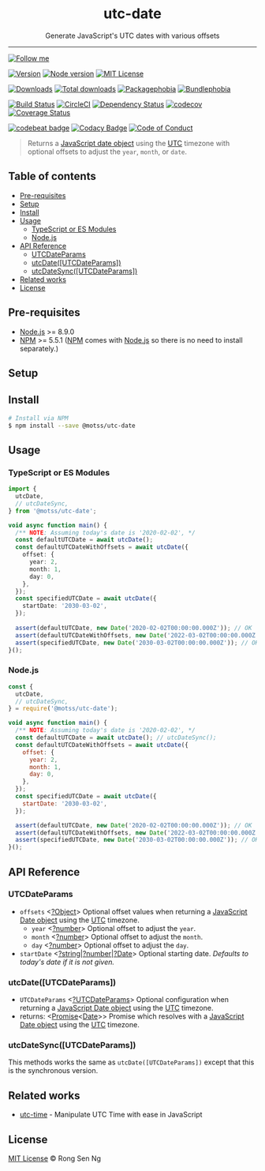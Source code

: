 <div align="center" style="text-align: center;">
  <h1 style="border-bottom: none;">utc-date</h1>

  <p>Generate JavaScript's UTC dates with various offsets</p>
</div>

<hr />

[![Follow me][follow-me-badge]][follow-me-url]

[![Version][version-badge]][version-url]
[![Node version][node-version-badge]][node-version-url]
[![MIT License][mit-license-badge]][mit-license-url]

[![Downloads][downloads-badge]][downloads-url]
[![Total downloads][total-downloads-badge]][downloads-url]
[![Packagephobia][packagephobia-badge]][packagephobia-url]
[![Bundlephobia][bundlephobia-badge]][bundlephobia-url]

[![Build Status][travis-badge]][travis-url]
[![CircleCI][circleci-badge]][circleci-url]
[![Dependency Status][daviddm-badge]][daviddm-url]
[![codecov][codecov-badge]][codecov-url]
[![Coverage Status][coveralls-badge]][coveralls-url]

[![codebeat badge][codebeat-badge]][codebeat-url]
[![Codacy Badge][codacy-badge]][codacy-url]
[![Code of Conduct][coc-badge]][coc-url]

> Returns a [JavaScript date object][date-mdn-url] using the [UTC][utc-url] timezone with optional offsets to adjust the `year`, `month`, or `date`.

## Table of contents <!-- omit in toc -->

- [Pre-requisites](#pre-requisites)
- [Setup](#setup)
- [Install](#install)
- [Usage](#usage)
  - [TypeScript or ES Modules](#typescript-or-es-modules)
  - [Node.js](#nodejs)
- [API Reference](#api-reference)
  - [UTCDateParams](#utcdateparams)
  - [utcDate([UTCDateParams])](#utcdateutcdateparams)
  - [utcDateSync([UTCDateParams])](#utcdatesyncutcdateparams)
- [Related works](#related-works)
- [License](#license)

## Pre-requisites

- [Node.js][node-js-url] >= 8.9.0
- [NPM][npm-url] >= 5.5.1 ([NPM][npm-url] comes with [Node.js][node-js-url] so there is no need to install separately.)

## Setup

## Install

```sh
# Install via NPM
$ npm install --save @motss/utc-date
```

## Usage

### TypeScript or ES Modules

```ts
import {
  utcDate,
  // utcDateSync,
} from '@motss/utc-date';

void async function main() {
  /** NOTE: Assuming today's date is '2020-02-02', */
  const defaultUTCDate = await utcDate();
  const defaultUTCDateWithOffsets = await utcDate({
    offset: {
      year: 2,
      month: 1,
      day: 0,
    },
  });
  const specifiedUTCDate = await utcDate({
    startDate: '2030-03-02',
  });
  
  assert(defaultUTCDate, new Date('2020-02-02T00:00:00.000Z')); // OK
  assert(defaultUTCDateWithOffsets, new Date('2022-03-02T00:00:00.000Z')); // OK
  assert(specifiedUTCDate, new Date('2030-03-02T00:00:00.000Z')); // OK
}();
```

### Node.js

```js
const {
  utcDate,
  // utcDateSync,
} = require('@motss/utc-date');

void async function main() {
  /** NOTE: Assuming today's date is '2020-02-02', */
  const defaultUTCDate = await utcDate(); // utcDateSync();
  const defaultUTCDateWithOffsets = await utcDate({
    offset: {
      year: 2,
      month: 1,
      day: 0,
    },
  });
  const specifiedUTCDate = await utcDate({
    startDate: '2030-03-02',
  });

  assert(defaultUTCDate, new Date('2020-02-02T00:00:00.000Z')); // OK
  assert(defaultUTCDateWithOffsets, new Date('2022-03-02T00:00:00.000Z')); // OK
  assert(specifiedUTCDate, new Date('2030-03-02T00:00:00.000Z')); // OK
}();
```

## API Reference

### UTCDateParams

- `offsets` <[?Object][object-mdn-url]> Optional offset values when returning a [JavaScript Date object][date-mdn-url] using the [UTC][utc-url] timezone.
  - `year` <[?number][number-mdn-url]> Optional offset to adjust the `year`.
  - `month` <[?number][number-mdn-url]> Optional offset to adjust the `month`.
  - `day` <[?number][number-mdn-url]> Optional offset to adjust the `day`.
- `startDate` <[?string][string-mdn-url]|[?number][number-mdn-url]|[?Date][date-mdn-url]> Optional starting date. _Defaults to today's date if it is not given._

### utcDate([UTCDateParams])

- `UTCDateParams` <[?UTCDateParams][utc-date-opts-url]> Optional configuration when returning a [JavaScript Date object][date-mdn-url] using the [UTC][utc-url] timezone.
- returns: <[Promise][promise-mdn-url]&lt;[Date][date-mdn-url]&gt;> Promise which resolves with a [JavaScript Date object][date-mdn-url] using the [UTC][utc-url] timezone.

### utcDateSync([UTCDateParams])

This methods works the same as `utcDate([UTCDateParams])` except that this is the synchronous version.

## Related works

- [utc-time][utc-time-url] - Manipulate UTC Time with ease in JavaScript

## License

[MIT License](https://motss.mit-license.org/) © Rong Sen Ng

<!-- References -->
[typescript-url]: https://github.com/Microsoft/TypeScript
[node-js-url]: https://nodejs.org
[npm-url]: https://www.npmjs.com
[node-releases-url]: https://nodejs.org/en/download/releases
[utc-url]: https://en.wikipedia.org/wiki/Coordinated_Universal_Time
[utc-time-url]: https://github.com/motss/utc-time

[utc-date-opts-url]: #utcdateparams

[array-mdn-url]: https://developer.mozilla.org/en-US/docs/Web/JavaScript/Reference/Global_Objects/Array
[boolean-mdn-url]: https://developer.mozilla.org/en-US/docs/Web/JavaScript/Reference/Global_Objects/Boolean
[date-mdn-url]: https://developer.mozilla.org/en-US/docs/Web/JavaScript/Reference/Global_Objects/Date
[function-mdn-url]: https://developer.mozilla.org/en-US/docs/Web/JavaScript/Reference/Global_Objects/Function
[map-mdn-url]: https://developer.mozilla.org/en-US/docs/Web/JavaScript/Reference/Global_Objects/Map
[number-mdn-url]: https://developer.mozilla.org/en-US/docs/Web/JavaScript/Reference/Global_Objects/Number
[object-mdn-url]: https://developer.mozilla.org/en-US/docs/Web/JavaScript/Reference/Global_Objects/Object
[promise-mdn-url]: https://developer.mozilla.org/en-US/docs/Web/JavaScript/Reference/Global_Objects/Promise
[regexp-mdn-url]: https://developer.mozilla.org/en-US/docs/Web/JavaScript/Reference/Global_Objects/RegExp
[set-mdn-url]: https://developer.mozilla.org/en-US/docs/Web/JavaScript/Reference/Global_Objects/Set
[string-mdn-url]: https://developer.mozilla.org/en-US/docs/Web/JavaScript/Reference/Global_Objects/String

<!-- Badges -->
[follow-me-badge]: https://flat.badgen.net/twitter/follow/igarshmyb?icon=twitter

[version-badge]: https://flat.badgen.net/npm/v/@motss/utc-date?icon=npm
[node-version-badge]: https://flat.badgen.net/npm/node/@motss/utc-date
[mit-license-badge]: https://flat.badgen.net/npm/license/@motss/utc-date

[downloads-badge]: https://flat.badgen.net/npm/dm/@motss/utc-date
[total-downloads-badge]: https://flat.badgen.net/npm/dt/@motss/utc-date?label=total%20downloads
[packagephobia-badge]: https://flat.badgen.net/packagephobia/install/@motss/utc-date
[bundlephobia-badge]: https://flat.badgen.net/bundlephobia/minzip/@motss/utc-date

[travis-badge]: https://flat.badgen.net/travis/motss/utc-date?icon=travis
[circleci-badge]: https://flat.badgen.net/circleci/github/motss/utc-date?icon=circleci
[daviddm-badge]: https://flat.badgen.net/david/dep/motss/utc-date
[codecov-badge]: https://flat.badgen.net/codecov/c/github/motss/utc-date?label=codecov&icon=codecov
[coveralls-badge]: https://flat.badgen.net/coveralls/c/github/motss/utc-date?label=coveralls

[codebeat-badge]: https://codebeat.co/badges/1ed02b65-dca8-45a5-8719-cdead763a617?style=flat-square
[codacy-badge]: https://api.codacy.com/project/badge/Grade/1d15da734ee5424c8981d7e3e4d74c18?style=flat-square
[coc-badge]: https://flat.badgen.net/badge/code%20of/conduct/pink

<!-- Links -->
[follow-me-url]: https://twitter.com/igarshmyb?utm_source=github.com&amp;utm_medium=referral&amp;utm_content=motss/utc-date

[version-url]: https://www.npmjs.com/package/@motss/utc-date
[node-version-url]: https://nodejs.org/en/download
[mit-license-url]: https://github.com/motss/utc-date/blob/master/LICENSE

[downloads-url]: http://www.npmtrends.com/@motss/utc-date
[packagephobia-url]: https://packagephobia.now.sh/result?p=%40motss%2Futc-date
[bundlephobia-url]: https://bundlephobia.com/result?p=@motss/utc-date

[travis-url]: https://travis-ci.org/motss/utc-date
[circleci-url]: https://circleci.com/gh/motss/utc-date/tree/master
[daviddm-url]: https://david-dm.org/motss/utc-date
[codecov-url]: https://codecov.io/gh/motss/utc-date
[coveralls-url]: https://coveralls.io/github/motss/utc-date?branch=master

[codebeat-url]: https://codebeat.co/projects/github-com-motss-utc-date-master
[codacy-url]: https://www.codacy.com/app/motss/utc-date?utm_source=github.com&amp;utm_medium=referral&amp;utm_content=motss/utc-date&amp;utm_campaign=Badge_Grade
[coc-url]: https://github.com/motss/utc-date/blob/master/CODE_OF_CONDUCT.md
